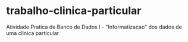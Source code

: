 # trabalho-clinica-particular
Atividade Pratica de Banco de Dados I - "Informatizacao" dos dados de uma clinica particular
